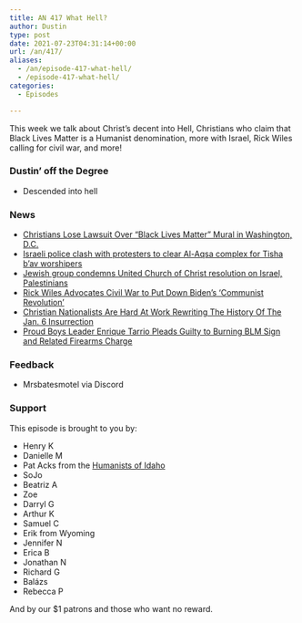 ```yaml
---
title: AN 417 What Hell?
author: Dustin
type: post
date: 2021-07-23T04:31:14+00:00
url: /an/417/
aliases:
  - /an/episode-417-what-hell/
  - /episode-417-what-hell/
categories:
  - Episodes

---
```

<div id="buzzsprout-player-10552692"></div><script src="https://www.buzzsprout.com/1983601/10552692-417-what-hell.js?container_id=buzzsprout-player-10552692&player=small" type="text/javascript" charset="utf-8"></script>

This week we talk about Christ&#8217;s decent into Hell, Christians who claim that Black Lives Matter is a Humanist denomination, more with Israel, Rick Wiles calling for civil war, and more!  
<!--more-->

### Dustin&#8217; off the Degree

  * Descended into hell

### News

  *  [Christians Lose Lawsuit Over &#8220;Black Lives Matter&#8221; Mural in Washington, D.C.][1]
  *  [Israeli police clash with protesters to clear Al-Aqsa complex for Tisha b&#8217;av worshipers][2]
  *  [Jewish group condemns United Church of Christ resolution on Israel, Palestinians][3]
  *  [Rick Wiles Advocates Civil War to Put Down Biden&#8217;s &#8216;Communist Revolution&#8217;][4]
  * [Christian Nationalists Are Hard At Work Rewriting The History Of The Jan. 6 Insurrection][5]
  *  [Proud Boys Leader Enrique Tarrio Pleads Guilty to Burning BLM Sign and Related Firearms Charge][6]

### Feedback

  * Mrsbatesmotel via Discord

### Support

This episode is brought to you by:

  * Henry K
  * Danielle M
  * Pat Acks from the [Humanists of Idaho][7]
  * SoJo
  * Beatriz A
  * Zoe
  * Darryl G
  * Arthur K
  * Samuel C
  * Erik from Wyoming
  * Jennifer N
  * Erica B
  * Jonathan N
  * Richard G
  * Balázs
  * Rebecca P

And by our $1 patrons and those who want no reward.

 [1]: https://friendlyatheist.patheos.com/2021/07/16/christians-lose-lawsuit-over-black-lives-matter-mural-in-washington-d-c-2/
 [2]: https://religionnews.com/2021/07/18/israeli-police-clash-with-protesters-to-clear-al-aqsa-complex-for-tisha-bav-worshipers/
 [3]: https://religionnews.com/2021/07/19/jewish-group-condemns-ucc-resolution-on-israels-treatment-of-palestinians/
 [4]: https://www.rightwingwatch.org/post/rick-wiles-advocates-civil-war-to-put-down-bidens-communist-revolution/
 [5]: https://www.au.org/blogs/AFA-Jan-6
 [6]: https://www.rightwingwatch.org/post/proud-boys-leader-enrique-tarrio-pleads-guilty-to-burning-blm-sign-and-related-firearms-charge/
 [7]: https://www.humanistsofidaho.org/